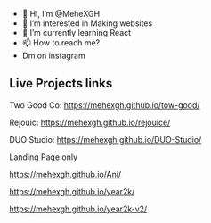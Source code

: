 - 👋 Hi, I’m @MeheXGH
- 👀 I’m interested in Making websites
- 🌱 I’m currently learning React
- 📫 How to reach me?
-  Dm on instagram
  
  
  ## Live Projects links

Two Good Co: https://mehexgh.github.io/tow-good/

Rejouic: https://mehexgh.github.io/rejouice/

DUO Studio: https://mehexgh.github.io/DUO-Studio/

Landing Page only

https://mehexgh.github.io/Ani/

https://mehexgh.github.io/year2k/

https://mehexgh.github.io/year2k-v2/

<!---
- 💞️ I’m looking to collaborate on 
MeheXGH/MeheXGH is a ✨ special ✨ repository because its `README.md` (this file) appears on your GitHub profile.
You can click the Preview link to take a look at your changes.
--->
